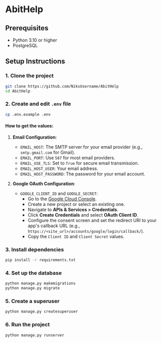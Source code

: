 # AbitHelp

## Prerequisites

- Python 3.10 or higher
- PostgreSQL

## Setup Instructions

### 1. Clone the project

```bash
git clone https://github.com/NiksUsername/AbitHelp
cd AbitHelp
```

### 2. Create and edit `.env` file

```bash
cp .env.example .env
```

#### How to get the values:

1. **Email Configuration**:
    - `EMAIL_HOST`: The SMTP server for your email provider (e.g., `smtp.gmail.com` for Gmail).
    - `EMAIL_PORT`: Use `587` for most email providers.
    - `EMAIL_USE_TLS`: Set to `True` for secure email transmission.
    - `EMAIL_HOST_USER`: Your email address.
    - `EMAIL_HOST_PASSWORD`: The password for your email account.

2. **Google OAuth Configuration**:
    - `GOOGLE_CLIENT_ID` and `GOOGLE_SECRET`: 
        - Go to the [Google Cloud Console](https://console.cloud.google.com/).
        - Create a new project or select an existing one.
        - Navigate to **APIs & Services > Credentials**.
        - Click **Create Credentials** and select **OAuth Client ID**.
        - Configure the consent screen and set the redirect URI to your app's callback URL (e.g., `https://<site_url>/accounts/google/login/callback/`).
        - Copy the `Client ID` and `Client Secret` values.

### 3. Install dependencies

```bash
pip install -r requirements.txt
```

### 4. Set up the database

```bash
python manage.py makemigrations
python manage.py migrate
```

### 5. Create a superuser

```bash
python manage.py createsuperuser
```

### 6. Run the project

```bash
python manage.py runserver
```
